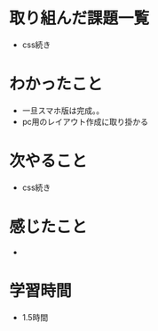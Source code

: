 
# 取り組んだ課題一覧
- css続き

# わかったこと
- 一旦スマホ版は完成。。
- pc用のレイアウト作成に取り掛かる

# 次やること
- css続き

# 感じたこと
-

# 学習時間
- 1.5時間
